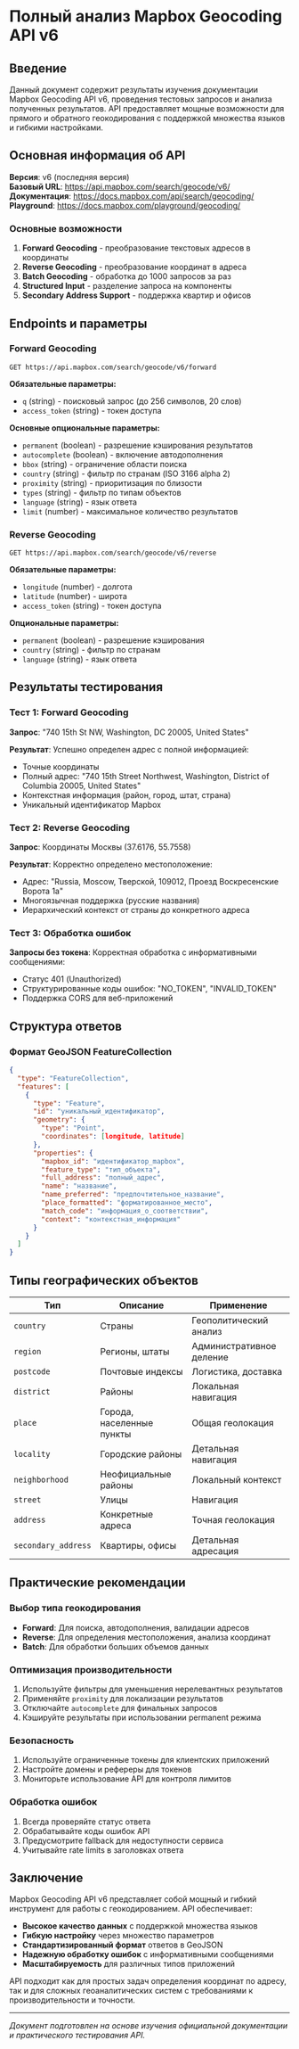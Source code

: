 # Полный анализ Mapbox Geocoding API v6

## Введение

Данный документ содержит результаты изучения документации Mapbox Geocoding API v6, проведения тестовых запросов и анализа полученных результатов. API предоставляет мощные возможности для прямого и обратного геокодирования с поддержкой множества языков и гибкими настройками.

## Основная информация об API

**Версия**: v6 (последняя версия)  
**Базовый URL**: https://api.mapbox.com/search/geocode/v6/  
**Документация**: https://docs.mapbox.com/api/search/geocoding/  
**Playground**: https://docs.mapbox.com/playground/geocoding/

### Основные возможности

1. **Forward Geocoding** - преобразование текстовых адресов в координаты
2. **Reverse Geocoding** - преобразование координат в адреса
3. **Batch Geocoding** - обработка до 1000 запросов за раз
4. **Structured Input** - разделение запроса на компоненты
5. **Secondary Address Support** - поддержка квартир и офисов

## Endpoints и параметры

### Forward Geocoding
```
GET https://api.mapbox.com/search/geocode/v6/forward
```

**Обязательные параметры:**
- `q` (string) - поисковый запрос (до 256 символов, 20 слов)
- `access_token` (string) - токен доступа

**Основные опциональные параметры:**
- `permanent` (boolean) - разрешение кэширования результатов
- `autocomplete` (boolean) - включение автодополнения
- `bbox` (string) - ограничение области поиска
- `country` (string) - фильтр по странам (ISO 3166 alpha 2)
- `proximity` (string) - приоритизация по близости
- `types` (string) - фильтр по типам объектов
- `language` (string) - язык ответа
- `limit` (number) - максимальное количество результатов

### Reverse Geocoding
```
GET https://api.mapbox.com/search/geocode/v6/reverse
```

**Обязательные параметры:**
- `longitude` (number) - долгота
- `latitude` (number) - широта  
- `access_token` (string) - токен доступа

**Опциональные параметры:**
- `permanent` (boolean) - разрешение кэширования
- `country` (string) - фильтр по странам
- `language` (string) - язык ответа

## Результаты тестирования

### Тест 1: Forward Geocoding
**Запрос**: "740 15th St NW, Washington, DC 20005, United States"

**Результат**: Успешно определен адрес с полной информацией:
- Точные координаты
- Полный адрес: "740 15th Street Northwest, Washington, District of Columbia 20005, United States"
- Контекстная информация (район, город, штат, страна)
- Уникальный идентификатор Mapbox

### Тест 2: Reverse Geocoding  
**Запрос**: Координаты Москвы (37.6176, 55.7558)

**Результат**: Корректно определено местоположение:
- Адрес: "Russia, Moscow, Тверской, 109012, Проезд Воскресенские Ворота 1а"
- Многоязычная поддержка (русские названия)
- Иерархический контекст от страны до конкретного адреса

### Тест 3: Обработка ошибок
**Запросы без токена**: Корректная обработка с информативными сообщениями:
- Статус 401 (Unauthorized)
- Структурированные коды ошибок: "NO_TOKEN", "INVALID_TOKEN"
- Поддержка CORS для веб-приложений

## Структура ответов

### Формат GeoJSON FeatureCollection
```json
{
  "type": "FeatureCollection",
  "features": [
    {
      "type": "Feature", 
      "id": "уникальный_идентификатор",
      "geometry": {
        "type": "Point",
        "coordinates": [longitude, latitude]
      },
      "properties": {
        "mapbox_id": "идентификатор_mapbox",
        "feature_type": "тип_объекта",
        "full_address": "полный_адрес",
        "name": "название",
        "name_preferred": "предпочтительное_название",
        "place_formatted": "форматированное_место",
        "match_code": "информация_о_соответствии",
        "context": "контекстная_информация"
      }
    }
  ]
}
```

## Типы географических объектов

| Тип | Описание | Применение |
|-----|----------|------------|
| `country` | Страны | Геополитический анализ |
| `region` | Регионы, штаты | Административное деление |
| `postcode` | Почтовые индексы | Логистика, доставка |
| `district` | Районы | Локальная навигация |
| `place` | Города, населенные пункты | Общая геолокация |
| `locality` | Городские районы | Детальная навигация |
| `neighborhood` | Неофициальные районы | Локальный контекст |
| `street` | Улицы | Навигация |
| `address` | Конкретные адреса | Точная геолокация |
| `secondary_address` | Квартиры, офисы | Детальная адресация |

## Практические рекомендации

### Выбор типа геокодирования
- **Forward**: Для поиска, автодополнения, валидации адресов
- **Reverse**: Для определения местоположения, анализа координат
- **Batch**: Для обработки больших объемов данных

### Оптимизация производительности
1. Используйте фильтры для уменьшения нерелевантных результатов
2. Применяйте `proximity` для локализации результатов
3. Отключайте `autocomplete` для финальных запросов
4. Кэшируйте результаты при использовании permanent режима

### Безопасность
1. Используйте ограниченные токены для клиентских приложений
2. Настройте домены и рефереры для токенов
3. Мониторьте использование API для контроля лимитов

### Обработка ошибок
1. Всегда проверяйте статус ответа
2. Обрабатывайте коды ошибок API
3. Предусмотрите fallback для недоступности сервиса
4. Учитывайте rate limits в заголовках ответа

## Заключение

Mapbox Geocoding API v6 представляет собой мощный и гибкий инструмент для работы с геокодированием. API обеспечивает:

- **Высокое качество данных** с поддержкой множества языков
- **Гибкую настройку** через множество параметров
- **Стандартизированный формат** ответов в GeoJSON
- **Надежную обработку ошибок** с информативными сообщениями
- **Масштабируемость** для различных типов приложений

API подходит как для простых задач определения координат по адресу, так и для сложных геоаналитических систем с требованиями к производительности и точности.

---

*Документ подготовлен на основе изучения официальной документации и практического тестирования API.*

